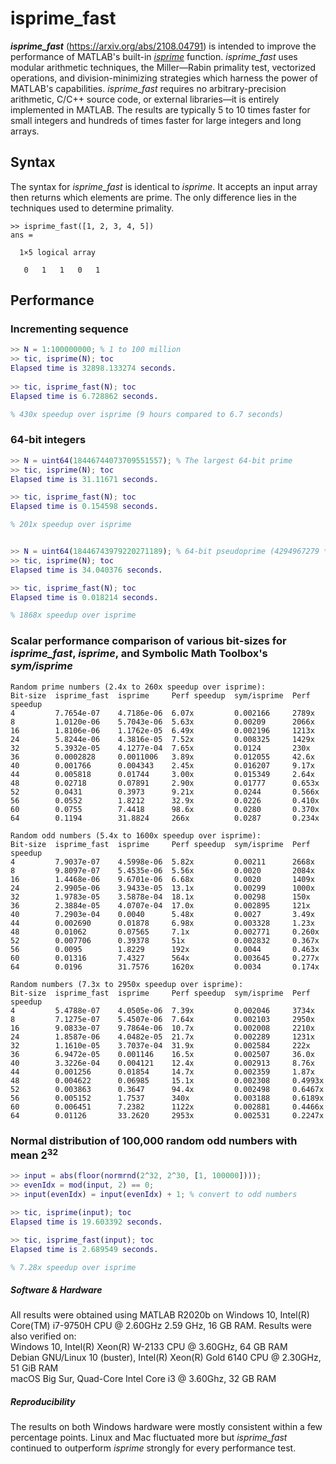 # isprime_fast

**_isprime_fast_** (https://arxiv.org/abs/2108.04791) is intended to improve the performance of MATLAB's built-in [*isprime*](https://www.mathworks.com/help/matlab/ref/isprime.html) function. *isprime_fast* uses modular arithmetic techniques, the Miller—Rabin primality test, vectorized operations, and division-minimizing strategies which harness the power of MATLAB's capabilities. *isprime_fast* requires no arbitrary-precision arithmetic, C/C++ source code, or external libraries—it is entirely implemented in MATLAB. The results are typically 5 to 10 times faster for small integers and hundreds of times faster for large integers and long arrays.

## Syntax
The syntax for *isprime_fast* is identical to *isprime*. It accepts an input array then returns which elements are prime. The only difference lies in the techniques used to determine primality.
```
>> isprime_fast([1, 2, 3, 4, 5])
ans =

  1×5 logical array

   0   1   1   0   1
```

## Performance
### Incrementing sequence
```MATLAB
>> N = 1:100000000; % 1 to 100 million
>> tic, isprime(N); toc
Elapsed time is 32898.133274 seconds.
    
>> tic, isprime_fast(N); toc
Elapsed time is 6.728862 seconds.

% 430x speedup over isprime (9 hours compared to 6.7 seconds)
```

### 64-bit integers

```MATLAB
>> N = uint64(18446744073709551557); % The largest 64-bit prime
>> tic, isprime(N); toc
Elapsed time is 31.11671 seconds.

>> tic, isprime_fast(N); toc
Elapsed time is 0.154598 seconds.

% 201x speedup over isprime


>> N = uint64(18446743979220271189); % 64-bit pseudoprime (4294967279 * 4294967291)
>> tic, isprime(N); toc
Elapsed time is 34.040376 seconds.

>> tic, isprime_fast(N); toc
Elapsed time is 0.018214 seconds.

% 1868x speedup over isprime
```

### Scalar performance comparison of various bit-sizes for *isprime_fast*, *isprime*, and Symbolic Math Toolbox's *sym/isprime*
```
Random prime numbers (2.4x to 260x speedup over isprime):
Bit-size  isprime_fast  isprime     Perf speedup  sym/isprime  Perf speedup
4         7.7654e-07    4.7186e-06  6.07x         0.002166     2789x
8         1.0120e-06    5.7043e-06  5.63x         0.00209      2066x
16        1.8106e-06    1.1762e-05  6.49x         0.002196     1213x
24        5.8244e-06    4.3816e-05  7.52x         0.008325     1429x
32        5.3932e-05    4.1277e-04  7.65x         0.0124       230x
36        0.0002828     0.0011006   3.89x         0.012055     42.6x
40        0.001766      0.004343    2.45x         0.016207     9.17x
44        0.005818      0.01744     3.00x         0.015349     2.64x
48        0.02718       0.07891     2.90x         0.01777      0.653x
52        0.0431        0.3973      9.21x         0.0244       0.566x
56        0.0552        1.8212      32.9x         0.0226       0.410x
60        0.0755        7.4418      98.6x         0.0280       0.370x
64        0.1194        31.8824     266x          0.0287       0.234x

Random odd numbers (5.4x to 1600x speedup over isprime):
Bit-size  isprime_fast  isprime     Perf speedup  sym/isprime  Perf speedup
4         7.9037e-07    4.5998e-06  5.82x         0.00211      2668x
8         9.8097e-07    5.4535e-06  5.56x         0.0020       2084x
16        1.4468e-06    9.6701e-06  6.68x         0.0020       1409x
24        2.9905e-06    3.9433e-05  13.1x         0.00299      1000x
32        1.9783e-05    3.5878e-04  18.1x         0.00298      150x
36        2.3884e-05    4.0707e-04  17.0x         0.002895     121x
40        7.2903e-04    0.0040      5.48x         0.0027       3.49x
44        0.002690      0.01878     6.98x         0.003328     1.23x
48        0.01062       0.07565     7.1x          0.002771     0.260x
52        0.007706      0.39378     51x           0.002832     0.367x
56        0.0095        1.8229      192x          0.0044       0.463x
60        0.01316       7.4327      564x          0.003645     0.277x
64        0.0196        31.7576     1620x         0.0034       0.174x

Random numbers (7.3x to 2950x speedup over isprime):
Bit-size  isprime_fast  isprime     Perf speedup  sym/isprime  Perf speedup
4         5.4788e-07    4.0505e-06  7.39x         0.002046     3734x
8         7.1275e-07    5.4507e-06  7.64x         0.002103     2950x
16        9.0833e-07    9.7864e-06  10.7x         0.002008     2210x
24        1.8587e-06    4.0482e-05  21.7x         0.002289     1231x
32        1.1610e-05    3.7037e-04  31.9x         0.002584     222x
36        6.9472e-05    0.001146    16.5x         0.002507     36.0x
40        3.3226e-04    0.004121    12.4x         0.002913     8.76x
44        0.001256      0.01854     14.7x         0.002359     1.87x
48        0.004622      0.06985     15.1x         0.002308     0.4993x
52        0.003863      0.3647      94.4x         0.002498     0.6467x
56        0.005152      1.7537      340x          0.003188     0.6189x
60        0.006451      7.2382      1122x         0.002881     0.4466x
64        0.01126       33.2620     2953x         0.002531     0.2247x
```

### Normal distribution of 100,000 random odd numbers with mean 2<sup>32</sup>
```MATLAB
>> input = abs(floor(normrnd(2^32, 2^30, [1, 100000])));
>> evenIdx = mod(input, 2) == 0;
>> input(evenIdx) = input(evenIdx) + 1; % convert to odd numbers

>> tic, isprime(input); toc
Elapsed time is 19.603392 seconds.

>> tic, isprime_fast(input); toc
Elapsed time is 2.689549 seconds.

% 7.28x speedup over isprime
```

##### Software & Hardware
All results were obtained using MATLAB R2020b on Windows 10, Intel(R) Core(TM) i7-9750H CPU @ 2.60GHz 2.59 GHz, 16 GB RAM. Results were also verified on:<br/>
Windows 10, Intel(R) Xeon(R) W-2133 CPU @ 3.60GHz, 64 GB RAM<br/>
Debian GNU/Linux 10 (buster), Intel(R) Xeon(R) Gold 6140 CPU @ 2.30GHz, 51 GiB RAM<br/>
macOS Big Sur, Quad-Core Intel Core i3 @ 3.60Ghz, 32 GB RAM

##### Reproducibility
The results on both Windows hardware were mostly consistent within a few percentage points. Linux and Mac fluctuated more but *isprime_fast* continued to outperform *isprime* strongly for every performance test.
